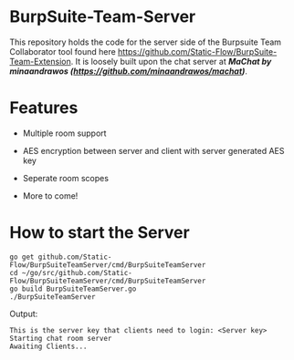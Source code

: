 # BurpSuite-Team-Server

This repository holds the code for the server side of the Burpsuite Team Collaborator tool found here https://github.com/Static-Flow/BurpSuite-Team-Extension. It is loosely built upon the chat server at ***MaChat by minaandrawos (https://github.com/minaandrawos/machat)***.

# Features

  + Multiple room support
  
  + AES encryption between server and client with server generated AES key
  
  + Seperate room scopes
  
  + More to come!
  
# How to start the Server

```
go get github.com/Static-Flow/BurpSuiteTeamServer/cmd/BurpSuiteTeamServer
cd ~/go/src/github.com/Static-Flow/BurpSuiteTeamServer/cmd/BurpSuiteTeamServer
go build BurpSuiteTeamServer.go
./BurpSuiteTeamServer
```
Output:
```
This is the server key that clients need to login: <Server key>
Starting chat room server
Awaiting Clients...
  
